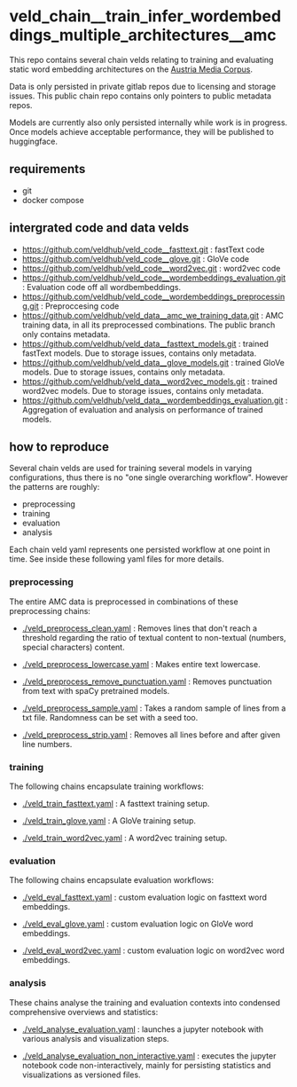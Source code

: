 # veld_chain__train_infer_wordembeddings_multiple_architectures__amc

This repo contains several chain velds relating to training and evaluating static word embedding
architectures on the [Austria Media Corpus](https://amc.acdh.oeaw.ac.at/).

Data is only persisted in private gitlab repos due to licensing and storage issues. This public
chain repo contains only pointers to public metadata repos.

Models are currently also only persisted internally while work is in progress. Once models achieve
acceptable performance, they will be published to huggingface.

## requirements

- git
- docker compose

## intergrated code and data velds

- https://github.com/veldhub/veld_code__fasttext.git : fastText code
- https://github.com/veldhub/veld_code__glove.git : GloVe code
- https://github.com/veldhub/veld_code__word2vec.git : word2vec code
- https://github.com/veldhub/veld_code__wordembeddings_evaluation.git : Evaluation code off all 
  wordbembeddings.
- https://github.com/veldhub/veld_code__wordembeddings_preprocessing.git : Preproccesing code
- https://github.com/veldhub/veld_data__amc_we_training_data.git : AMC training data, in all its
  preprocessed combinations. The public branch only contains metadata.
- https://github.com/veldhub/veld_data__fasttext_models.git : trained fastText models. Due to
  storage issues, contains only metadata. 
- https://github.com/veldhub/veld_data__glove_models.git : trained GloVe models. Due to
  storage issues, contains only metadata. 
- https://github.com/veldhub/veld_data__word2vec_models.git : trained word2vec models. Due to
  storage issues, contains only metadata. 
- https://github.com/veldhub/veld_data__wordembeddings_evaluation.git : Aggregation of evaluation
  and analysis on performance of trained models.

## how to reproduce

Several chain velds are used for training several models in varying configurations, thus there is 
no "one single overarching workflow". However the patterns are roughly:

- preprocessing
- training
- evaluation
- analysis

Each chain veld yaml represents one persisted workflow at one point in time. See inside these
following yaml files for more details.

### preprocessing

The entire AMC data is preprocessed in combinations of these preprocessing chains:

- [./veld_preprocess_clean.yaml](./veld_preprocess_clean.yaml) : Removes lines that don't reach a 
  threshold regarding the ratio of textual content to non-textual (numbers, special characters) 
  content.

- [./veld_preprocess_lowercase.yaml](./veld_preprocess_lowercase.yaml) : Makes entire text 
  lowercase.

- [./veld_preprocess_remove_punctuation.yaml](./veld_preprocess_remove_punctuation.yaml) : Removes 
  punctuation from text with spaCy pretrained models.

- [./veld_preprocess_sample.yaml](./veld_preprocess_sample.yaml) : Takes a random sample of lines 
  from a txt file. Randomness can be set with a seed too.

- [./veld_preprocess_strip.yaml](./veld_preprocess_strip.yaml) : Removes all lines before and after 
  given line numbers.

### training

The following chains encapsulate training workflows:

- [./veld_train_fasttext.yaml](./veld_train_fasttext.yaml) : A fasttext training setup.

- [./veld_train_glove.yaml](./veld_train_glove.yaml) : A GloVe training setup.

- [./veld_train_word2vec.yaml](./veld_train_word2vec.yaml) : A word2vec training setup.

### evaluation

The following chains encapsulate evaluation workflows:

- [./veld_eval_fasttext.yaml](./veld_eval_fasttext.yaml) : custom evaluation logic on fasttext word 
  embeddings.

- [./veld_eval_glove.yaml](./veld_eval_glove.yaml) : custom evaluation logic on GloVe word 
  embeddings.
 
- [./veld_eval_word2vec.yaml](./veld_eval_word2vec.yaml) : custom evaluation logic on word2vec word 
  embeddings.

### analysis

These chains analyse the training and evaluation contexts into condensed comprehensive overviews 
and statistics:

- [./veld_analyse_evaluation.yaml](./veld_analyse_evaluation.yaml) : launches a jupyter notebook
  with various analysis and visualization steps.

- [./veld_analyse_evaluation_non_interactive.yaml](./veld_analyse_evaluation_non_interactive.yaml) 
  : executes the jupyter notebook code non-interactively, mainly for persisting statistics and
  visualizations as versioned files.

